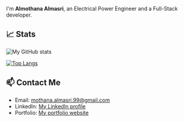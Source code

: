 I'm **Almothana Almasri**, an Electrical Power Engineer and a Full-Stack developer.

## 📈 Stats

![My GitHub stats](https://github-readme-stats.vercel.app/api?username=almothana-almasri&show_icons=true&theme=radical)

[![Top Langs](https://github-readme-stats.vercel.app/api/top-langs/?username=almothana-almasri&layout=compact&theme=radical)](https://github.com/almothana-almasri)

## 📫 Contact Me

- Email: mothana.almasri.99@gmail.com
- LinkedIn: [My LinkedIn profile](https://www.linkedin.com/in/al-mothana-al-masri-165249a5/)
- Portfolio: [My portfolio website](https://almothana-almasri.github.io/Personal-Portfolio/)
